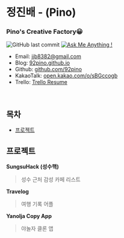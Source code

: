 정진배 - (Pino)
================

### Pino's Creative Factory😀
![GitHub last commit](https://img.shields.io/github/last-commit/kawoou/resume.svg)
[![Ask Me Anything !](https://img.shields.io/badge/Ask%20me-anything-1abc9c.svg)](https://open.kakao.com/o/sBGccogb)

* Email: [jjb8382@gmail.com](mailto://jjb8382@gmail.com)
* Blog: [92pino.github.io](http://92pino.github.io)
* Github: [github.com/92pino](https://github.com/92pino)
* KakaoTalk: [open.kakao.com/o/sBGccogb](https://open.kakao.com/o/sBGccogb)
* Trello: [Trello Resume](https://trello.com/b/A4uJsWdw/resume)

<br/>

## 목차

* [프로젝트](#프로젝트)

## 프로젝트

**SungsuHack (성수핵)**

>  성수 근처 감성 카페 리스트

**Travelog**

> 여행 기록 어플

**Yanolja Copy App**

> 야놀자 클론 앱
